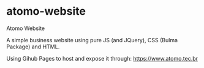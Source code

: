 # atomo-website
Atomo Website

A simple business website using pure JS (and JQuery), CSS (Bulma Package) and HTML.

Using Gihub Pages to host and expose it through: https://www.atomo.tec.br